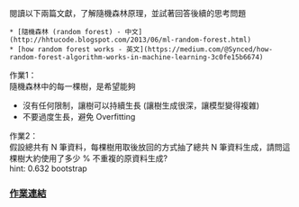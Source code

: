
閱讀以下兩篇文獻，了解隨機森林原理，並試著回答後續的思考問題  

	* [隨機森林 (random forest) - 中文](http://hhtucode.blogspot.com/2013/06/ml-random-forest.html)  
	* [how random forest works - 英文](https://medium.com/@Synced/how-random-forest-algorithm-works-in-machine-learning-3c0fe15b6674)  




作業1：   
隨機森林中的每一棵樹，是希望能夠
* 沒有任何限制，讓樹可以持續生長 (讓樹生成很深，讓模型變得複雜)  
* 不要過度生長，避免 Overfitting  



作業2：  
假設總共有 N 筆資料，每棵樹用取後放回的方式抽了總共 N 筆資料生成，請問這棵樹大約使用了多少 % 不重複的原資料生成?  
hint: 0.632 bootstrap  



### [作業連結](https://github.com/zizhu13791/2nd-ML100Days/blob/master/homework/Day_043_HW.ipynb) 


